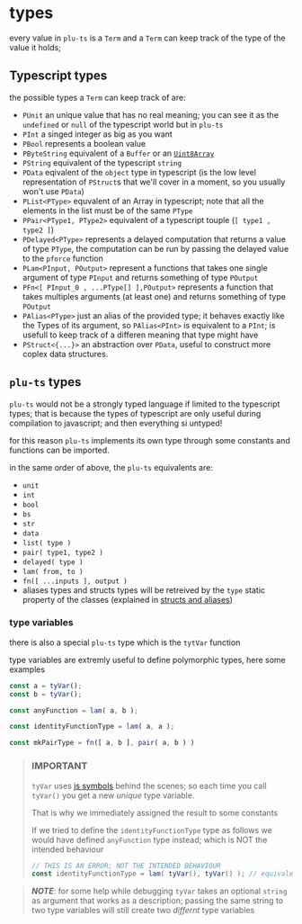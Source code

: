 # types

every value in `plu-ts` is a `Term` and a `Term` can keep track of the type of the value it holds;

## Typescript types

the possible types a `Term` can keep track of are:

- `PUnit` an unique value that has no real meaning; you can see it as the `undefined` or `null` of the typescript world but in `plu-ts`
- `PInt` a singed integer as big as you want
- `PBool` represents a boolean value
- `PByteString` equivalent of a `Buffer` or an [`Uint8Array`](https://developer.mozilla.org/en-US/docs/Web/JavaScript/Reference/Global_Objects/Uint8Array)
- `PString` equivalent of the typescript `string`
- `PData` eqivalent of the `object` type in typescript (is the low level representation of `PStruct`s that we'll cover in a moment, so you usually won't use `PData`)
- `PList<PType>` equvalent of an Array in typescript; note that all the elements in the list must be of the same `PType`
- `PPair<PType1, PType2>` equivalent of a typescript touple (`[ type1 , type2 ]`)
- `PDelayed<PType>` represents a delayed computation that returns a value of type `PType`, the computation can be run by passing the delayed value to the `pforce` function
- `PLam<PInput, POutput>` represent a functions that takes one single argument of type `PInput` and returns something of type `POutput`
- `PFn<[ PInput_0 , ...PType[] ],POutput>` represents a function that takes multiples arguments (at least one) and returns something of type `POutput`
- `PAlias<PType>` just an alias of the provided type; it behaves exactly like the Types of its argument, so `PAlias<PInt>` is equivalent to a  `PInt`; is usefull to keep track of a differen meaning that type might have
- `PStruct<{...}>` an abstraction over `PData`, useful to construct more coplex data structures.

## `plu-ts` types

`plu-ts` would not be a strongly typed language if limited to the typescript types;
that is because the types of typescript are only useful during compilation to javascript; and then everything si untyped!

for this reason `plu-ts` implements its own type through some constants and functions can be imported.

in the same order of above, the `plu-ts` equivalents are:

- `unit`
- `int`
- `bool`
- `bs`
- `str`
- `data`
- `list( type )`
- `pair( type1, type2 )`
- `delayed( type )`
- `lam( from, to )`
- `fn([ ...inputs ], output )`
- aliases types and structs types will be retreived by the `type` static property of the classes (explained in [structs and aliases](./pluts_structs.md))

### type variables

there is also a special `plu-ts` type which is the `tytVar` function

type variables are extremly useful to define polymorphic types, here some examples

```ts
const a = tyVar();
const b = tyVar();

const anyFunction = lam( a, b );

const identityFunctionType = lam( a, a );

const mkPairType = fn([ a, b ], pair( a, b ) )
```

> ### IMPORTANT
>
> `tyVar` uses [js symbols](https://developer.mozilla.org/en-US/docs/Web/JavaScript/Reference/Global_Objects/Symbol) behind the scenes; so each time you call `tyVar()` you get a new *unique* type variable.
>
> That is why we immediately assigned the result to some constants
>
> If we tried to define the `identityFunctionType` type as follows we would have defined `anyFunction` type instead; which is NOT the intended behaviour
>```ts
>// THIS IS AN ERROR; NOT THE INTENDED BEHAVIOUR
>const identityFunctionType = lam( tyVar(), tyVar() ); // equivalent to lam( a, b )
>```
>

> **_NOTE_**: for some help while debugging `tyVar` takes an optional `string` as argument that works as a description; passing the same string to two type variables will still create two *differnt* type variables
